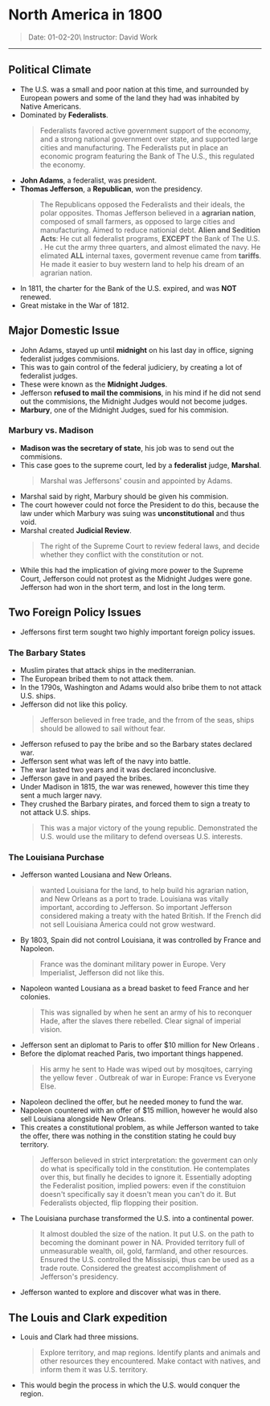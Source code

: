 # North America in 1800
   > Date: 01-02-20\ 
   > Instructor: David Work
---   

## Political Climate
   * The U.S. was a small and poor nation at this time, and surrounded by European powers and some of the land they had was inhabited by Native Americans.
   * Dominated by **Federalists**.
      > Federalists favored active government support of the economy, and a strong national government over state, and supported large cities and manufacturing.
       The Federalists put in place an economic program featuring the Bank of The U.S., this regulated the economy.
   * **John Adams**, a federalist, was president.
   * **Thomas Jefferson**, a **Republican**, won the presidency.
      > The Republicans opposed the Federalists and their ideals, the polar opposites.
       Thomas Jefferson believed in a **agrarian nation**, composed of small farmers, as opposed to large cities and manufacturing.
       Aimed to reduce nationial debt.
       **Alien and Sedition Acts**: He cut all federalist programs, **EXCEPT** the Bank of The U.S. .
       He cut the army three quarters, and almost elimated the navy.
       He elimated **ALL** internal taxes, goverment revenue came from **tariffs**.
       He made it easier to buy western land to help his dream of an agrarian nation.
   * In 1811, the charter for the Bank of the U.S. expired, and was **NOT** renewed.
   * Great mistake in the War of 1812.
   
## Major Domestic Issue
   * John Adams, stayed up until **midnight** on his last day in office, signing federalist judges commisions.
   * This was to gain control of the federal judiciery, by creating a lot of federalist judges.
   * These were known as the **Midnight Judges**.
   * Jefferson **refused to mail the commisions**, in his mind if he did not send out the commisions, the Midnight Judges would not become judges.
   * **Marbury**, one of the Midnight Judges, sued for his commision.
   
### Marbury vs. Madison
   * **Madison was the secretary of state**, his job was to send out the commisions.
   * This case goes to the supreme court, led by a **federalist** judge, **Marshal**.
     > Marshal was Jeffersons' cousin and appointed by Adams.
   * Marshal said by right, Marbury should be given his commision.
   * The court however could not force the President to do this, because the law under which Marbury was suing was **unconstitutional** and thus void.
   * Marshal created **Judicial Review**.
      > The right of the Supreme Court to review federal laws, and decide whether they conflict with the constitution or not.
   * While this had the implication of giving more power to the Supreme Court, Jefferson could not protest as the Midnight Judges were gone. Jefferson had won in the short term, and lost in the long term.
   
## Two Foreign Policy Issues
   * Jeffersons first term sought two highly important foreign policy issues.
   
### The Barbary States
   * Muslim pirates that attack ships in the mediterranian.
   * The European bribed them to not attack them.
   * In the 1790s, Washington and Adams would also bribe them to not attack U.S. ships.
   * Jefferson did not like this policy.
      > Jefferson believed in free trade, and the frrom of the seas, ships should be allowed to sail without fear.
   * Jefferson refused to pay the bribe and so the Barbary states declared war.
   * Jefferson sent what was left of the navy into battle.
   * The war lasted two years and it was declared inconclusive.
   * Jefferson gave in and payed the bribes.
   * Under Madison in 1815, the war was renewed, however this time they sent a much larger navy.
   * They crushed the Barbary pirates, and forced them to sign a treaty to not attack U.S. ships.
      > This was a major victory of the young republic.
       Demonstrated the U.S. would use the military to defend overseas U.S. interests.
   
### The Louisiana Purchase
   * Jefferson wanted Lousiana and New Orleans.
      > wanted Louisiana for the land, to help build his agrarian nation, and New Orleans as a port to trade.
       Louisiana was vitally important, according to Jefferson.
       So important Jefferson considered making a treaty with the hated British.
       If the French did not sell Louisiana America could not grow westward.
   * By 1803, Spain did not control Louisiana, it was controlled by France and Napoleon.
      > France was the dominant military power in Europe.
       Very Imperialist, Jefferson did not like this.
   * Napoleon wanted Lousiana as a bread basket to feed France and her colonies.
      > This was signalled by when he sent an army of his to reconquer Hade, after the slaves there rebelled.
       Clear signal of imperial vision.
   * Jefferson sent an diplomat to Paris to offer $10 million for New Orleans .
   * Before the diplomat reached Paris, two important things happened.
      > His army he sent to Hade was wiped out by mosqitoes, carrying the yellow fever .
       Outbreak of war in Europe: France vs Everyone Else.
   * Napoleon declined the offer, but he needed money to fund the war.
   * Napoleon countered with an offer of $15 million, however he would also sell Louisiana alongside New Orleans.
   * This creates a constitutional problem, as while Jefferson wanted to take the offer, there was nothing in the constition stating he could buy territory.
      > Jefferson believed in strict interpretation: the goverment can only do what is specifically told in the constitution.
       He contemplates over this, but finally he decides to ignore it.
       Essentially adopting the Federalist position, implied powers: even if the constituion doesn't specifically say it doesn't mean you can't do it.
       But Federalists objected, flip flopping their position.
   * The Louisiana purchase transformed the U.S. into a continental power.
      > It almost doubled the size of the nation.
       It put U.S. on the path to becoming the dominant power in NA.
       Provided territory full of unmeasurable wealth, oil, gold, farmland, and other resources.
       Ensured the U.S. controlled the Mississipi, thus can be used as a trade route.
       Considered the greatest accomplishment of Jefferson's presidency.
   * Jefferson wanted to explore and discover what was in there.
   
## The Louis and Clark expedition
   * Louis and Clark had three missions.
      > Explore territory, and map regions.
       Identify plants and animals and other resources they encountered.
       Make contact with natives, and inform them it was U.S. territory.
   * This would begin the process in which the U.S. would conquer the region.
   
